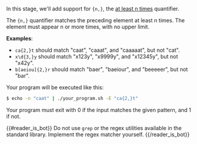 In this stage, we'll add support for `{n,}`, the [at least n times](https://docs.microsoft.com/en-us/dotnet/standard/base-types/quantifiers-in-regular-expressions#match-at-least-n-times-n) quantifier.

The `{n,}` quantifier matches the preceding element at least n times. The element must appear n or more times, with no upper limit.

**Examples**:
- `ca{2,}t` should match "caat", "caaat", and "caaaaat", but not "cat".
- `x\d{3,}y` should match "x123y", "x9999y", and "x12345y", but not "x42y".
- `b[aeiou]{2,}r` should match "baer", "baeiour", and "beeeeer", but not "bar".

Your program will be executed like this:

```bash
$ echo -n "caat" | ./your_program.sh -E "ca{2,}t"
```

Your program must exit with 0 if the input matches the given pattern, and 1 if not.

{{#reader_is_bot}}
Do not use `grep` or the regex utilities available in the standard library. Implement the regex matcher yourself.
{{/reader_is_bot}}
